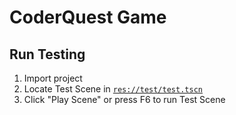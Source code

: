 # CoderQuest Game

## Run Testing

1. Import project
2. Locate Test Scene in [`res://test/test.tscn`](client/test/test.tscn)
3. Click "Play Scene" or press F6 to run Test Scene
